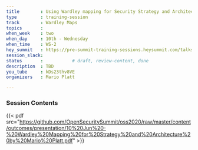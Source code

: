 ```yaml
---
title        : Using Wardley mapping for Security Strategy and Architecture development
type         : training-session
track        : Wardley Maps
topics       :
when_week    : two
when_day     : 10th - Wednesday
when_time    : WS-2
hey_summit   : https://pre-summit-training-sessions.heysummit.com/talks/using-wardley-mapping-for-security-strategy-and-architecture-development/
session_slack:
status       :           # draft, review-content, done
description  : TBD
you_tube     : kDs23thv8VE
organizers   : Mario Platt

---
```



### Session Contents

{{< pdf src="https://github.com/OpenSecuritySummit/oss2020/raw/master/content/outcomes/presentation/10%20Jun%20-%20Wardley%20Mapping%20for%20Strategy%20and%20Architecture%20by%20Mario%20Platt.pdf" >}}
